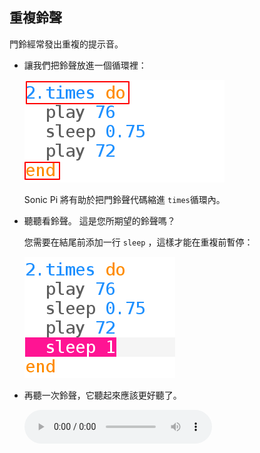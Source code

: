 ## 重複鈴聲

門鈴經常發出重複的提示音。

+ 讓我們把鈴聲放進一個循環裡：
    
    ![截圖](images/tune-times.png)
    
    Sonic Pi 將有助於把門鈴聲代碼縮進 `times`循環內。

+ 聽聽看鈴聲。 這是您所期望的鈴聲嗎？
    
    您需要在結尾前添加一行 `sleep` ，這樣才能在重複前暫停：
    
    ![截圖](images/tune-sleep2.png)

+ 再聽一次鈴聲，它聽起來應該更好聽了。
    
    <div id="audio-preview" class="pdf-hidden">
    <audio controls preload> 
      <source src="resources/doorbell-2.mp3" type="audio/mpeg"> 您的瀏覽器不支援 <code>audio</code>。 
    </audio>
    </div>